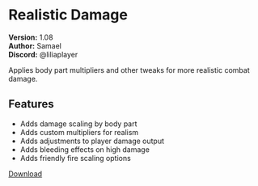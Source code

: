 # Realistic Damage

**Version:** 1.08  
**Author:** Samael  
**Discord:** @liliaplayer  

Applies body part multipliers and other tweaks for more realistic combat damage.

## Features

- Adds damage scaling by body part
- Adds custom multipliers for realism
- Adds adjustments to player damage output
- Adds bleeding effects on high damage
- Adds friendly fire scaling options

[Download](https://github.com/LiliaFramework/Modules/raw/refs/heads/gh-pages/realisticdamage.zip)
